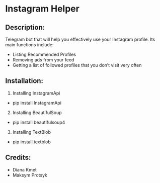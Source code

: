 # Instagram Helper

## Description:
Telegram bot that will help you effectively use your Instagram profile.
Its main functions include:
* Listing Recommended Profiles
* Removing ads from your feed
* Getting a list of followed profiles that you don’t visit very often

## Installation:
1. Installing InstagramApi
* pip install InstagramApi
2. Installing BeautifulSoup
* pip install beautifulsoup4
3. Installing TextBlob
* pip install textblob

## Credits:
* Diana Kmet
* Maksym Protsyk
